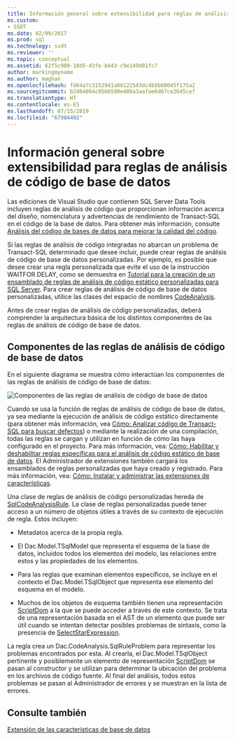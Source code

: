 ```yaml
---
title: Información general sobre extensibilidad para reglas de análisis de código de base de datos | Microsoft Docs
ms.custom:
- SSDT
ms.date: 02/09/2017
ms.prod: sql
ms.technology: ssdt
ms.reviewer: ''
ms.topic: conceptual
ms.assetid: 62f5c980-18d5-43fe-b443-c9e149d01fc7
author: markingmyname
ms.author: maghan
ms.openlocfilehash: fd64a7c3152941a88122543dc4b8b80045f175a2
ms.sourcegitcommit: b2464064c0566590e486a3aafae6d67ce2645cef
ms.translationtype: HT
ms.contentlocale: es-ES
ms.lasthandoff: 07/15/2019
ms.locfileid: "67984492"
---
```

# <a name="overview-of-extensibility-for-database-code-analysis-rules"></a>Información general sobre extensibilidad para reglas de análisis de código de base de datos
Las ediciones de Visual Studio que contienen SQL Server Data Tools incluyen reglas de análisis de código que proporcionan información acerca del diseño, nomenclatura y advertencias de rendimiento de Transact\-SQL en el código de la base de datos. Para obtener más información, consulte [Análisis del código de bases de datos para mejorar la calidad del código](https://msdn.microsoft.com/library/dd172133(v=vs.100).aspx).  
  
Si las reglas de análisis de código integradas no abarcan un problema de Transact\-SQL determinado que desee incluir, puede crear reglas de análisis de código de base de datos personalizadas. Por ejemplo, es posible que desee crear una regla personalizada que evite el uso de la instrucción WAITFOR DELAY, como se demuestra en [Tutorial para la creación de un ensamblado de reglas de análisis de código estático personalizadas para SQL Server](../ssdt/walkthrough-author-custom-static-code-analysis-rule-assembly.md). Para crear reglas de análisis de código de base de datos personalizadas, utilice las clases del espacio de nombres [CodeAnalysis](https://msdn.microsoft.com/library/microsoft.sqlserver.dac.codeanalysis.aspx).  
  
Antes de crear reglas de análisis de código personalizadas, deberá comprender la arquitectura básica de los distintos componentes de las reglas de análisis de código de base de datos.  
  
## <a name="database-code-analysis-rules-components"></a>Componentes de las reglas de análisis de código de base de datos  
En el siguiente diagrama se muestra cómo interactúan los componentes de las reglas de análisis de código de base de datos:  
  
![Componentes de las reglas de análisis de código de base de datos](../ssdt/media/ssdt-database-code-analysis-rules-components.jpg "Database Code Analysis Rules Components")  
  
Cuando se usa la función de reglas de análisis de código de base de datos, ya sea mediante la ejecución de análisis de código estático directamente (para obtener más información, vea [Cómo: Analizar código de Transact-SQL para buscar defectos](https://msdn.microsoft.com/library/dd172119(v=vs.100).aspx)) o mediante la realización de una compilación, todas las reglas se cargan y utilizan en función de cómo las haya configurado en el proyecto. Para más información, vea: [Cómo: Habilitar y deshabilitar reglas específicas para el análisis de código estático de base de datos](https://msdn.microsoft.com/library/dd172131(v=vs.100).aspx). El Administrador de extensiones también cargará los ensamblados de reglas personalizadas que haya creado y registrado. Para más información, vea: [Cómo: Instalar y administrar las extensiones de características](../ssdt/how-to-install-and-manage-feature-extensions.md).  
  
Una clase de reglas de análisis de código personalizadas hereda de [SqlCodeAnalysisRule](https://msdn.microsoft.com/library/microsoft.sqlserver.dac.codeanalysis.sqlcodeanalysisrule.aspx). La clase de reglas personalizadas puede tener acceso a un número de objetos útiles a través de su contexto de ejecución de regla. Estos incluyen:  
  
-   Metadatos acerca de la propia regla.  
  
-   El Dac.Model.TSqlModel que representa el esquema de la base de datos, incluidos todos los elementos del modelo, las relaciones entre estos y las propiedades de los elementos.  
  
-   Para las reglas que examinan elementos específicos, se incluye en el contexto el Dac.Model.TSqlObject que representa ese elemento del esquema en el modelo.  
  
-   Muchos de los objetos de esquema también tienen una representación [ScriptDom](https://msdn.microsoft.com/library/microsoft.sqlserver.transactsql.scriptdom.aspx) a la que se puede acceder a través de este contexto. Se trata de una representación basada en el AST de un elemento que puede ser útil cuando se intentan detectar posibles problemas de sintaxis, como la presencia de [SelectStarExpression](https://msdn.microsoft.com/library/microsoft.sqlserver.transactsql.scriptdom.selectstarexpression.aspx).  
  
La regla crea un Dac.CodeAnalysis.SqlRuleProblem para representar los problemas encontrados por esta. Al crearla, el Dac.Model.TSqlObject pertinente y posiblemente un elemento de representación [ScriptDom](https://msdn.microsoft.com/library/microsoft.sqlserver.transactsql.scriptdom.aspx) se pasan al constructor y se utilizan para determinar la ubicación del problema en los archivos de código fuente. Al final del análisis, todos estos problemas se pasan al Administrador de errores y se muestran en la lista de errores.  
  
## <a name="see-also"></a>Consulte también  
[Extensión de las características de base de datos](../ssdt/extending-the-database-features.md)  
  
